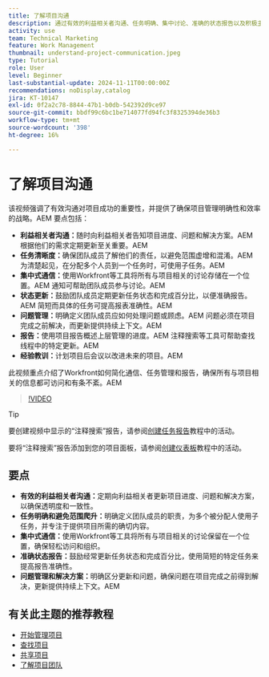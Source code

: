 ```yaml
---
title: 了解项目沟通
description: 通过有效的利益相关者沟通、任务明确、集中讨论、准确的状态报告以及积极主动的问题解决来保持一致性和效率，从而促进项目取得成功。
activity: use
team: Technical Marketing
feature: Work Management
thumbnail: understand-project-communication.jpeg
type: Tutorial
role: User
level: Beginner
last-substantial-update: 2024-11-11T00:00:00Z
recommendations: noDisplay,catalog
jira: KT-10147
exl-id: 0f2a2c78-8844-47b1-b0db-542392d9ce97
source-git-commit: bbdf99c6bc1be714077fd94fc3f8325394de36b3
workflow-type: tm+mt
source-wordcount: '398'
ht-degree: 16%

---
```


# 了解项目沟通

该视频强调了有效沟通对项目成功的重要性，并提供了确保项目管理明确性和效率的战略。&#x200B;AEM 要点包括：
* **利益相关者沟通：**&#x200B;随时向利益相关者告知项目进度、问题和解决方案。&#x200B;AEM 根据他们的需求定期更新至关重要。&#x200B;AEM
* **任务清晰度：**&#x200B;确保团队成员了解他们的责任，以避免范围虚增和混淆。&#x200B;AEM 为清楚起见，在分配多个人员到一个任务时，可使用子任务。&#x200B;AEM
* **集中式通信：**&#x200B;使用Workfront等工具将所有与项目相关的讨论存储在一个位置。&#x200B;AEM 通知可帮助团队成员参与讨论。&#x200B;AEM
* **状态更新：**&#x200B;鼓励团队成员定期更新任务状态和完成百分比，以便准确报告。&#x200B;AEM 简短而具体的任务可提高报表准确性。&#x200B;AEM
* **问题管理：**&#x200B;明确定义团队成员应如何处理问题或顾虑。&#x200B;AEM 问题必须在项目完成之前解决，而更新提供持续上下文。&#x200B;AEM
* **报告：**&#x200B;使用项目报告概述上层管理的进度。&#x200B;AEM 注释搜索等工具可帮助查找线程中的特定更新。&#x200B;AEM
* **经验教训：**&#x200B;计划项目后会议以改进未来的项目。&#x200B;AEM

此视频重点介绍了Workfront如何简化通信、任务管理和报告，确保所有与项目相关的信息都可访问和有条不紊。&#x200B;AEM

>[!VIDEO](https://video.tv.adobe.com/v/3436154/?quality=12&learn=on&enablevpops=1&captions=chi_hans)

>[!TIP]
>
>要创建视频中显示的“注释搜索”报告，请参阅[创建任务报告](https://experienceleague.adobe.com/zh-hans/docs/workfront-learn/tutorials-workfront/reporting/basic-reporting/create-a-task-report#activity-1-create-a-note-report-with-prompts)教程中的活动。
>
>要将“注释搜索”报告添加到您的项目面板，请参阅[创建仪表板](https://experienceleague.adobe.com/docs/workfront-learn/tutorials-workfront/reporting/basic-reporting/create-dashboards.html?lang=zh-Hans#activity-1-create-a-dashboard)教程中的活动。

## 要点

* **有效的利益相关者沟通：**&#x200B;定期向利益相关者更新项目进度、问题和解决方案，以确保透明度和一致性。
* **任务明确和避免范围爬升：**&#x200B;明确定义团队成员的职责，为多个被分配人使用子任务，并专注于提供项目所需的确切内容。
* **集中式通信：**&#x200B;使用Workfront等工具将所有与项目相关的讨论保留在一个位置，确保轻松访问和组织。
* **准确状态报告：**&#x200B;鼓励经常更新任务状态和完成百分比，使用简短的特定任务来提高报告准确性。
* **问题管理和解决方案：**&#x200B;明确区分更新和问题，确保问题在项目完成之前得到解决，更新提供持续上下文。&#x200B;AEM


## 有关此主题的推荐教程

* [开始管理项目](/help/manage-work/projects/getting-started-manage-a-project.md)
* [查找项目](/help/manage-work/projects/find-projects.md)
* [共享项目](/help/manage-work/projects/share-a-project.md)
* [了解项目团队](/help/manage-work/projects/understand-the-project-team.md)

